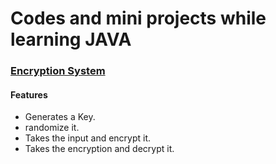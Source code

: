 # Codes and mini projects while learning JAVA


### [Encryption System](https://github.com/moonLight-7k/All_Java/tree/main/Encryption%20System)
#### Features
- Generates a Key.
- randomize it.
- Takes the input and encrypt it.
- Takes the encryption and decrypt it.
